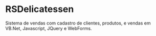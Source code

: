 # RSDelicatessen

Sistema de vendas com cadastro de clientes, produtos, e vendas em VB.Net, Javascript, JQuery e WebForms.
